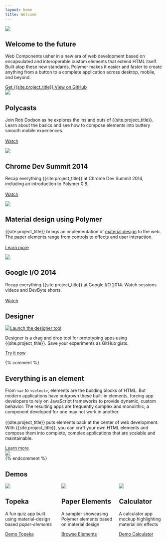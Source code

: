 ```yaml
---
layout: home
title: Welcome
---
```


<section id="future" class="main-bg">
  <div class="panel left">
    <img src="/images/logos/p-logo.svg">
    <summary>
      <h1>Welcome to the future</h1>
      <p>Web Components usher in a new era of web development based on encapsulated and interoperable custom elements that extend HTML itself. Built atop these new standards, Polymer makes it easier and faster to create anything from a button to a complete application across desktop, mobile, and beyond.</p>
      <a href="docs/start/getting-the-code.html">
        <paper-button raised unresolved>
          <core-icon icon="archive"></core-icon> Get {{site.project_title}}
        </paper-button>
      </a>
      <a href="https://github.com/polymer">
        <paper-button class="github" unresolved>
          <core-icon icon="social:post-github"></core-icon> View on GitHub
        </paper-button>
      </a>
    </summary>
  </div>
</section>

<section id="learn" class="main-purple">
  <div class="panel right">
    <summary>
      <learn-tabs></learn-tabs>
    </summary>
  </div>
</section>

<section id="featured">
  <div class="panel right">
    <summary>
      <feature-carousel interval="7000" flex unresolved>
        <div>
          <a href="https://www.youtube.com/playlist?list=PLOU2XLYxmsII5c3Mgw6fNYCzaWrsM3sMN">
            <img src="//img.youtube.com/vi/82LfXCeuaOo/hqdefault.jpg">
          </a>
          <summary>
            <h1>Polycasts</h1>
            <p>Join Rob Dodson as he explores the ins and outs of {{site.project_title}}.
            <br>Learn about the basics and see how to compose elements into buttery smooth mobile experiences.
            <br><br>
            <a href="https://www.youtube.com/playlist?list=PLOU2XLYxmsII5c3Mgw6fNYCzaWrsM3sMN">
              <paper-button>Watch</paper-button>
            </a>
            </p>
          </summary>
        </div>
        <div>
          <a href="/resources/video.html">
            <img src="//img.youtube.com/vi/0LT6W5QVCJI/hqdefault.jpg">
          </a>
          <summary>
            <h1>Chrome Dev Summit 2014</h1>
            <p>Recap everything {{site.project_title}} at Chrome Dev Summit 2014, including an introduction to  Polymer 0.8.
            <br><br>
            <a href="/resources/video.html">
              <paper-button>Watch</paper-button>
            </a>
            </p>
          </summary>
        </div>
        <div>
          <a href="components/paper-elements/demo.html#core-toolbar" target="_blank">
            <img src="/images/sampler-paper.png">
          </a>
          <summary>
            <h1>Material design using Polymer</h1>
            <p>{{site.project_title}} brings an implementation of <a href="http://google.com/design/spec">material design</a> to the web.<br>The paper elements range from controls to effects and user interaction.
            <br><br>
            <a href="docs/elements/material.html">
              <paper-button>
                <core-icon icon="arrow-forward"></core-icon> Learn more
              </paper-button>
            </a>
            </p>
          </summary>
        </div>
        <div>
          <a href="/resources/video.html">
            <img src="/images/logos/polymer_video_thumb.jpg">
          </a>
          <summary>
            <h1>Google I/O 2014</h1>
            <p>Recap everything {{site.project_title}} at Google I/O 2014. Watch sessions videos and DevByte shorts.
            <br><br>
            <a href="/resources/video.html">
              <paper-button>Watch</paper-button>
            </a>
            </p>
          </summary>
        </div>
      </feature-carousel>
    </summary>
  </div>
</section>

<section id="designer" class="main-purple">
  <div class="panel">
    <summary style="transform: translateZ(0);">
      <h1>Designer</h1>
      <a href="https://polymer-designer.appspot.com" target="_blank">
        <img src="/images/designer_fadeout.png" alt="Launch the designer tool" title="Launch the designer tool">
      </a>
      <div>
        <p>
        Designer is a drag and drop tool for prototyping apps using {{site.project_title}}. Save your experiments as GitHub gists.
        </p>
        <a href="https://polymer-designer.appspot.com" target="_blank">
          <paper-button>
            <core-icon icon="arrow-forward"></core-icon> Try it now
          </paper-button>
        </a>
      </div>
    </summary>
  </div>
</section>

{% comment %}
<section id="everything-element" class="main-purple">
  <div class="panel right">
    <summary>
      <h1>Everything is an element</h1>
      <p>From <code>&lt;a&gt;</code> to <code>&lt;select&gt;</code>, elements are the building blocks of HTML. But modern applications have outgrown these built-in elements, forcing app developers to rely on JavaScript frameworks to provide dynamic, custom behavior.  The resulting apps are frequently complex and monolithic; a component developed for one may not work in another.
      <br><br>
      {{site.project_title}} puts elements back at the center of web development. With {{site.project_title}}, you can craft your own HTML elements and compose them into complete, complex applications that are scalable and maintainable.</p>
      <a href="docs/start/everything.html">
        <paper-button>
          <core-icon icon="arrow-forward"></core-icon> Learn more
        </paper-button>
      </a>
    </summary>
    <img src="/images/logos/p-elements.svg">
  </div>
</section>
{% endcomment %}

<section id="apps">
  <div class="panel">
    <h1>Demos</h1>
    <div class="columns" layout horizontal wrap>
      <summary flex>
        <div class="box">
          <a href="https://polymer-topeka.appspot.com">
            <img src="/images/topeka_square.png">
          </a>
        </div>
        <h2 class="start">Topeka</h2>
        <p>A fun quiz app built using material-design based <em>paper-elements</em></p>
        <a href="https://polymer-topeka.appspot.com">
          <paper-button>
            <core-icon icon="arrow-forward"></core-icon> Demo Topeka
          </paper-button>
        </a>
      </summary>
      <summary flex>
        <div class="box">
          <a href="components/paper-elements/demo.html#core-toolbar">
            <img src="/images/sampler-paper-square.png">
          </a>
        </div>
        <h2 class="elements">Paper Elements</h2>
        <p>A sampler showcasing Polymer elements based on material design</p>
        <a href="components/paper-elements/demo.html#core-toolbar">
          <paper-button>
            <core-icon icon="arrow-forward"></core-icon> Browse Elements
          </paper-button>
        </a>
      </summary>
      <summary flex>
        <div class="box">
          <a href="components/paper-calculator/demo.html">
            <img src="/images/paper-calculator.png">
          </a>
        </div>
        <h2 class="guide">Calculator</h2>
        <p>A calculator app mockup highlighting material ink effects</p>
        <a href="components/paper-calculator/demo.html">
          <paper-button>
            <core-icon icon="arrow-forward"></core-icon> Demo Calculator
          </paper-button>
        </a>
      </summary>
    </div>
  </div>
</section>
